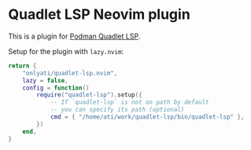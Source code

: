 # Quadlet LSP Neovim plugin

This is a plugin for [Podman Quadlet LSP](https://github.com/onlyati/quadlet-lsp/).

Setup for the plugin with `lazy.nvim`:

```lua
return {
    "onlyati/quadlet-lsp.nvim",
    lazy = false,
    config = function()
        require("quadlet-lsp").setup({
            -- If `quadlet-lsp` is not on path by default
            -- you can specify its path (optional)
            cmd = { "/home/ati/work/quadlet-lsp/bin/quadlet-lsp" },
        })
    end,
}
```
